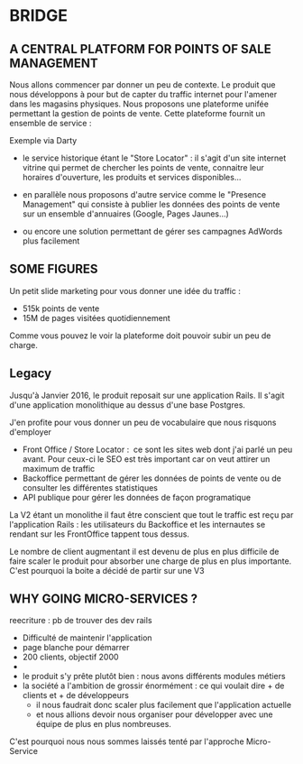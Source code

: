 # BRIDGE

## A CENTRAL PLATFORM FOR POINTS OF SALE MANAGEMENT

Nous allons commencer par donner un peu de contexte. Le produit que nous développons à pour but
de capter du traffic internet pour l'amener dans les magasins physiques.
Nous proposons une plateforme unifée permettant la gestion de points de vente. Cette plateforme fournit
un ensemble de service :

Exemple via Darty

- le service historique étant le "Store Locator" : il s'agit d'un site internet vitrine qui permet de chercher
les points de vente, connaitre leur horaires d'ouverture, les produits et services disponibles...
- en parallèle nous proposons d'autre service comme le "Presence Management" qui consiste à publier les données
des points de vente sur un ensemble d'annuaires (Google, Pages Jaunes...)

- ou encore une solution permettant de gérer ses campagnes AdWords plus facilement

## SOME FIGURES

Un petit slide marketing pour vous donner une idée du traffic :
- 515k points de vente
- 15M de pages visitées quotidiennement

Comme vous pouvez le voir la plateforme doit pouvoir subir un peu de charge.

## Legacy

Jusqu'à Janvier 2016, le produit reposait sur une application Rails. Il s'agit d'une
application monolithique au dessus d'une base Postgres.

J'en profite pour vous donner un peu de vocabulaire que nous risquons d'employer

- Front Office / Store Locator :  ce sont les sites web dont j'ai parlé un peu avant.
Pour ceux-ci le SEO est très important car on veut attirer un maximum de traffic
- Backoffice permettant de gérer les données de points de vente ou de consulter les différentes statistiques
- API publique pour gérer les données de façon programatique

La V2 étant un monolithe il faut être conscient que tout le traffic est reçu par l'application Rails :
les utilisateurs du Backoffice et les internautes se rendant sur les FrontOffice tappent tous dessus.

Le nombre de client augmentant il est devenu de plus en plus difficile de faire scaler le produit pour
absorber une charge de plus en plus importante. C'est pourquoi la boite a décidé de partir sur une V3

## WHY GOING MICRO-SERVICES ?

reecriture : pb de trouver des dev rails
- Difficulté de maintenir l'application
- page blanche pour démarrer
- 200 clients, objectif 2000
-
- le produit s'y prête plutôt bien : nous avons différents modules métiers
- la société a l'ambition de grossir énormément : ce qui voulait dire + de clients et + de développeurs
  - il nous faudrait donc scaler plus facilement que l'application actuelle
  - et nous allions devoir nous organiser pour développer avec une équipe de plus en plus nombreuses.

C'est pourquoi nous nous sommes laissés tenté par l'approche Micro-Service
